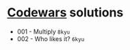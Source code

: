 # [Codewars](https://www.codewars.com) solutions

* 001 - Multiply `8kyu`
* 002 - Who likes it? `6kyu`